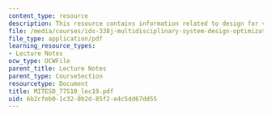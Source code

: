 ```yaml
---
content_type: resource
description: This resource contains information related to design for value.
file: /media/courses/ids-338j-multidisciplinary-system-design-optimization-spring-2010/6b2cfeb01c320b2d85f2e4c5dd67dd55_MITESD_77S10_lec19.pdf
file_type: application/pdf
learning_resource_types:
- Lecture Notes
ocw_type: OCWFile
parent_title: Lecture Notes
parent_type: CourseSection
resourcetype: Document
title: MITESD_77S10_lec19.pdf
uid: 6b2cfeb0-1c32-0b2d-85f2-e4c5dd67dd55
---
```


